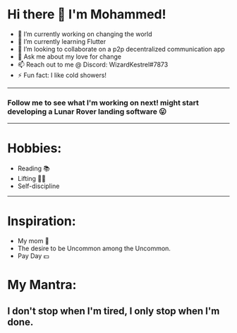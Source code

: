 # Hi there 👋 I'm Mohammed!
- 🔭 I’m currently working on changing the world
- 🌱 I’m currently learning Flutter
- 👯 I’m looking to collaborate on a p2p decentralized communication app
- 💬 Ask me about my love for change
- 📫 Reach out to me @ Discord: WizardKestrel#7873
- ⚡ Fun fact: I like cold showers!
_____
### Follow me to see what I'm working on next! might start developing a Lunar Rover landing software 😛
__________
# Hobbies:
- Reading 📚
- Lifting 🏋️‍♀️
- Self-discipline
___________
# Inspiration:
- My mom 💖
- The desire to be Uncommon among the Uncommon.
- Pay Day 💵

# My Mantra:
 ## I don't stop when I'm tired, I only stop when I'm done.

<!--
**bigb45/bigb45** is a ✨ _special_ ✨ repository because its `README.md` (this file) appears on your GitHub profile.

Here are some ideas to get you started:

- 🔭 I’m currently working on ...
- 🌱 I’m currently learning ...
- 👯 I’m looking to collaborate on ...
- 🤔 I’m looking for help with ...
- 💬 Ask me about ...
- 📫 How to reach me: ...
- 😄 Pronouns: ...
- ⚡ Fun fact: ...
-->
